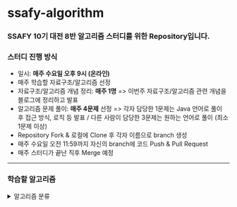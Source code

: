 # ssafy-algorithm
### SSAFY 10기 대전 8반 알고리즘 스터디를 위한 Repository입니다.

### 스터디 진행 방식
- 일시: **매주 수요일 오후 9시 (온라인)**
- 매주 학습할 자료구조/알고리즘 선정
- 자료구조/알고리즘 개념 정리: **매주 1명** => 이번주 자료구조/알고리즘 관련 개념을 블로그에 정리하고 발표
- 알고리즘 문제 풀이: **매주 4문제** 선정 => 각자 담당한 1문제는 Java 언어로 풀이 후 접근 방식, 로직 등 발표 / 다른 사람이 담당한 3문제는 원하는 언어로 풀이 (최소 1문제 이상)
- Repository Fork & 로컬에 Clone 후 각자 이름으로 branch 생성
- 매주 수요일 오전 11:59까지 자신의 branch에 코드 Push & Pull Request
- 매주 스터디가 끝난 직후 Merge 예정
---

### 학습할 알고리즘
<details>
<summary>알고리즘 분류</summary>
<div markdown="1">

**<자료구조 - 단독으로 사용되기 보다는 문제 풀이에 필요한 자료구조로 활용되는 것들>**
<br>
- 스택 & 큐 (Stack & Queue) (+ Python Deque)
- 힙 & 우선순위 큐 (Heap & Priority Queue)
- 해시 테이블 (Hash Table) * ex. Python Dictionary
- 맵 & 해시맵 (Map & HashMap)
- 집합 (Set)
- 연결리스트 (Linked List)
- 트리 (Tree)
- 트라이 (Trie)
- 세그먼트 트리 (Segment Tree)
<br>

**<알고리즘>**
<br>
- 구현 (Implementation)
- 시뮬레이션 (Simulation)
- 그리디 (Greedy)
- 다이나믹 프로그래밍 (Dynamic Programming, DP)
- 정렬 (Sorting)
- 이분 탐색 (Binary Search)
- 슬라이딩 윈도우 (Sliding Window) & 투포인터 (Two Pointers)
- 누적합 (Prefix Sum)
- LCS (Longest Common Subsequence)
- LIS (Longest Increasing Subsequence)

트리 자료구조를 활용한 알고리즘
<br>
- 유니온 파인드 (Union-Find) & 분리 집합 (Disjoint Set)
- LCA (Lowest Common Ancestor)

그래프 자료구조를 활용한 알고리즘
<br>
- DFS (Depth First Search)
- BFS (Breadth First Search)
- 백트래킹 (Backtracking)
- 다익스트라 (Dijkstra)
- 플로이드-워셜 (Floyd-Warshall)
- 최소 신장 트리(MST) - 크루스칼 (Kruskal) / 프림 (Prim) 알고리즘
- 위상정렬 (Topological Sorting)
<br>

**<유용한 기법 or 수학적 개념>**
<br>
- 비트마스킹 (Bitmasking)
- 순열 & 조합 (Permutation & Combination)
- 유클리드 호제법 (최대공약수, 최소공배수 구하기)
- 에라토스테네스의 체 (특정 범위에서의 빠른 소수 판별)
</div>
</details>
